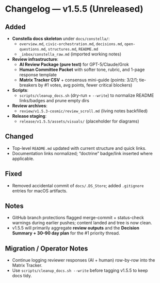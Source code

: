 # Changelog — v1.5.5 (Unreleased)

## Added
- **Constella docs skeleton** under `docs/constella/`:
  - `overview.md`, `civic-orchestration.md`, `decisions.md`, `open-questions.md`, `structures.md`, `README.md`
  - `_inbox/constella_raw.md` (imported working notes)
- **Review infrastructure**:
  - **AI Review Package (pure text)** for GPT-5/Claude/Grok
  - **Human Committee Packet** with softer tone, rubric, and 1-page response template
  - **Matrix Tracker CSV** + consensus mini-guide (points: 3/2/1; tie-breakers by #1 votes, avg points, fewer critical blockers)
- **Scripts**:
  - `scripts/cleanup_docs.sh` (dry-run + `--write`) to normalize README links/badges and prune empty dirs
- **Review archives**:
  - `review/v1.5.3-cosmic/review_scroll.md` (living notes backfilled)
- **Release staging**:
  - `release/v1.5.5/assets/visuals/` (placeholder for diagrams)

## Changed
- Top-level `README.md` updated with current structure and quick links.
- Documentation links normalized; “doctrine” badge/link inserted where applicable.

## Fixed
- Removed accidental commit of `docs/.DS_Store`; added `.gitignore` entries for macOS artifacts.

## Notes
- GitHub branch protections flagged merge-commit + status-check warnings during earlier pushes; content landed and tree is now clean.
- v1.5.5 will primarily aggregate **review outputs** and the **Decision Summary + 30–90 day plan** for the #1 priority thread.



## Migration / Operator Notes
- Continue logging reviewer responses (AI + human) row-by-row into the Matrix Tracker.
- Use `scripts/cleanup_docs.sh --write` before tagging v1.5.5 to keep docs tidy.